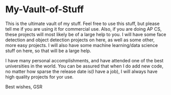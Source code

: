# My-Vault-of-Stuff

This is the ultimate vault of my stuff. Feel free to use this stuff, but please tell me if you are using it for commercial use. Also, if you are doing AP CS, these projects will most likely be of a large help to you. I will have some face detection and object detection projects on here, as well as some other, more easy projects. I will also have some machine learning/data science stuff on here, so that will be a large help.

I have many personal accomplishments, and have attended one of the best universities in the world. You can be assured that when I do add new code, no matter how sparse the release date is(I have a job), I will always have high quality projects for yor use.

Best wishes,
  GSR
